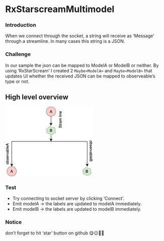 # RxStarscreamMultimodel
### Introduction 
When we connect through the socket, a string will receive as ‘Message’ through a streamline.
In many cases this string is a JSON.

### Challenge 
In our sample the json can be mapped to ModelA or ModelB or neither.
By using ‘RxStarScream’ I created 2 ` Maybe<ModelA> ` and ` Maybe<ModelB> ` that updates UI whether the received JSON can be mapped to observeable’s type or not.

## High level overview
![](https://github.com/behrad-kzm/RxStarscreamMultimodel/blob/master/res/Untitled%20Diagram.png)

### Test
- Try connecting to socket server by clicking ‘Connect’.
- Emit modelA -> the labels are updated to modelA immediately.
- Emit modelB -> the labels are updated to modelB immediately.

### Notice 
don’t forget to hit ‘star’ button on github 😋😉🤟🏻
